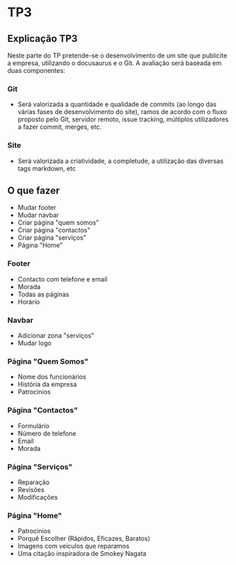 # TP3

## Explicação TP3

Neste parte do TP pretende-se o desenvolvimento de um site que publicite a empresa, utilizando
o docusaurus e o Git. A avaliação será baseada em duas componentes:

### Git
 - Será valorizada a quantidade e qualidade de commits (ao longo das várias fases de desenvolvimento do site), ramos de acordo com o fluxo proposto pelo Git, servidor remoto, issue
tracking, múltiplos utilizadores a fazer commit, merges, etc.

### Site
 - Será valorizada a criatividade, a completude, a utilização das diversas tags markdown, etc


## O que fazer
 - Mudar footer
 - Mudar navbar
 - Criar página "quem somos"
 - Criar página "contactos"
 - Criar página "serviços"
 - Página "Home"
 

### Footer
 - Contacto com telefone e email
 - Morada
 - Todas as páginas
 - Horário


### Navbar
 - Adicionar zona "serviços"
 - Mudar logo


### Página "Quem Somos"
 - Nome dos funcionários
 - História da empresa
 - Patrocinios

### Página "Contactos"
 - Formulário
 - Número de telefone
 - Email
 - Morada

### Página "Serviços"
 - Reparação
 - Revisões
 - Modificações

### Página "Home"
 - Patrocinios
 - Porquê Escolher (Rápidos, Eficazes, Baratos)
 - Imagens com veículos que reparamos
 - Uma citação inspiradora de Smokey Nagata